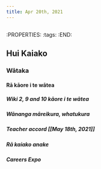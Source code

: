 ```yaml
---
title: Apr 20th, 2021
---
```


##
:PROPERTIES:
:tags: 
:END:
## Hui Kaiako
### Wātaka
#### Rā kāore i te wātea
##### Wiki 2, 9 and 10 kāore i te wātea
##### Wānanga māreikura, whatukura
##### Teacher accord [[May 18th, 2021]]
##### Rā kaiako anake
##### Careers Expo
